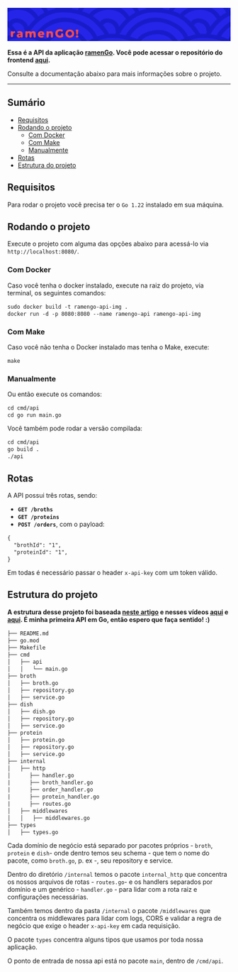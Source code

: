 !["ramenGo logo"](./docs/assets/ramengo_header_azul_readme.png)

**Essa é a API da aplicação [ramenGo](http://34.207.182.179/). Você pode acessar o repositório do frontend [aqui](https://github.com/pinhob/ramengo-front).**

Consulte a documentação abaixo para mais informações sobre o projeto.

---
## Sumário
- [Requisitos](#requisitos)
- [Rodando o projeto](#rodando-o-projeto)
  - [Com Docker](#com-docker)
  - [Com Make](#com-make)
  - [Manualmente](#manualmente)
- [Rotas](#rotas)
- [Estrutura do projeto](#estrutura-do-projeto)

## Requisitos
Para rodar o projeto você precisa ter o `Go 1.22` instalado em sua máquina.

## Rodando o projeto

Execute o projeto com alguma das opções abaixo para acessá-lo via `http://localhost:8080/`.

### Com Docker
Caso você tenha o docker instalado, execute na raiz do projeto, via terminal, os seguintes comandos: 
```
sudo docker build -t ramengo-api-img .
docker run -d -p 8080:8080 --name ramengo-api ramengo-api-img
```
### Com Make
Caso você não tenha o Docker instalado mas tenha o Make, execute:
```
make 
```
### Manualmente
Ou então execute os comandos:
```
cd cmd/api
cd go run main.go
```
Você também pode rodar a versão compilada:
```
cd cmd/api
go build .
./api
```
## Rotas
A API possui três rotas, sendo: 
* **`GET /broths`**
* **`GET /proteins`**
* **`POST /orders`**, com o payload: 
```
{
  "brothId": "1",
  "proteinId": "1",
}
```

Em todas é necessário passar o header `x-api-key` com um token válido.

## Estrutura do projeto
**A estrutura desse projeto foi baseada [neste artigo](https://medium.com/inside-picpay/organizando-um-projeto-e-convencionando-nomes-em-go-c18b3fa88ba0) e nesses vídeos [aqui](https://www.youtube.com/watch?v=9BeFJuzg_yw&t=2s&ab_channel=Filhodanuvem) e [aqui](https://www.youtube.com/watch?v=OVwUldzmVOg&ab_channel=Tiago). É minha primeira API em Go, então espero que faça sentido! :)**

```
├── README.md
├── go.mod
├── Makefile
├── cmd
│   ├── api
│   │   └── main.go
├── broth
│   ├── broth.go
│   ├── repository.go
│   ├── service.go
├── dish
│   ├── dish.go
│   ├── repository.go
│   ├── service.go
├── protein
│   ├── protein.go
│   ├── repository.go
│   ├── service.go
├── internal
│   ├── http
│      ├── handler.go
|      ├── broth_handler.go
|      ├── order_handler.go
|      ├── protein_handler.go
|      ├── routes.go
│   ├── middlewares
│   │   ├── middlewares.go
├── types
│   ├── types.go

```

Cada domínio de negócio está separado por pacotes próprios - `broth`, `protein` e `dish`- onde dentro temos seu schema - que tem o nome do pacote, como `broth.go`, p. ex -, seu repository e service.

Dentro do diretório `/internal` temos o pacote `internal_http` que concentra os nossos arquivos de rotas - `routes.go`- e os handlers separados por domínio e um genérico - `handler.go` - para lidar com a rota raiz e configurações necessárias.

Também temos dentro da pasta `/internal` o pacote `/middlewares` que concentra os middlewares para lidar com logs, CORS e validar a regra de negócio que exige o header `x-api-key` em cada requisição.

O pacote `types` concentra alguns tipos que usamos por toda nossa aplicação.

O ponto de entrada de nossa api está no pacote `main`, dentro de `/cmd/api`.

